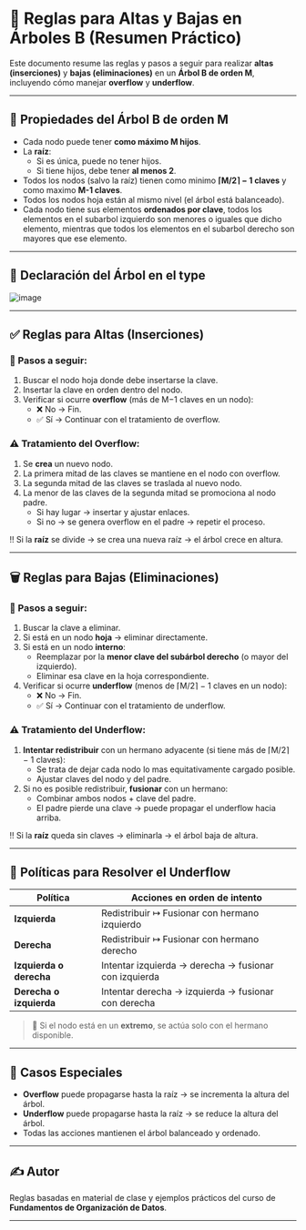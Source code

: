 # 📘 Reglas para Altas y Bajas en Árboles B (Resumen Práctico)

Este documento resume las reglas y pasos a seguir para realizar **altas (inserciones)** y **bajas (eliminaciones)** en un **Árbol B de orden M**, incluyendo cómo manejar **overflow** y **underflow**.

---

## 🌳 Propiedades del Árbol B de orden M

- Cada nodo puede tener **como máximo M hijos**.
- La **raíz**:
  - Si es única, puede no tener hijos.
  - Si tiene hijos, debe tener **al menos 2**.
- Todos los nodos (salvo la raíz) tienen como minimo **⌈M/2⌉ − 1 claves** y como maximo **M-1 claves**.
- Todos los nodos hoja están al mismo nivel (el árbol está balanceado).
- Cada nodo tiene sus elementos **ordenados por clave**, todos los elementos en el subarbol izquierdo son
menores o iguales que dicho elemento, mientras que todos los elementos en el subarbol derecho son mayores
que ese elemento. 

---

## 📝 Declaración del Árbol en el type 

![image](https://github.com/user-attachments/assets/f8875860-7f4b-4bae-857f-ee8a36fbc9a7)
    
---

## ✅ Reglas para Altas (Inserciones)

### 🔢 Pasos a seguir:

1. Buscar el nodo hoja donde debe insertarse la clave.
2. Insertar la clave en orden dentro del nodo.
3. Verificar si ocurre **overflow** (más de M−1 claves en un nodo):
   - ❌ No → Fin.
   - ✅ Sí → Continuar con el tratamiento de overflow.

### ⚠️ Tratamiento del Overflow:

1. Se **crea** un nuevo nodo.
2. La primera mitad de las claves se mantiene en el nodo con overflow. 
3. La segunda mitad de las claves se traslada al nuevo nodo.
4. La menor de las claves de la segunda mitad se promociona al nodo padre. 
   - Si hay lugar → insertar y ajustar enlaces.
   - Si no → se genera overflow en el padre → repetir el proceso.

!! Si la **raíz** se divide → se crea una nueva raíz → el árbol crece en altura.

---

## 🗑️ Reglas para Bajas (Eliminaciones)

### 🔢 Pasos a seguir:

1. Buscar la clave a eliminar.
2. Si está en un nodo **hoja** → eliminar directamente.
3. Si está en un nodo **interno**:
   - Reemplazar por la **menor clave del subárbol derecho** (o mayor del izquierdo).
   - Eliminar esa clave en la hoja correspondiente.
4. Verificar si ocurre **underflow** (menos de ⌈M/2⌉ − 1 claves en un nodo):
   - ❌ No → Fin.
   - ✅ Sí → Continuar con el tratamiento de underflow.

### ⚠️ Tratamiento del Underflow:

1. **Intentar redistribuir** con un hermano adyacente (si tiene más de ⌈M/2⌉ − 1 claves):
   - Se trata de dejar cada nodo lo mas equitativamente cargado posible. 
   - Ajustar claves del nodo y del padre.
3. Si no es posible redistribuir, **fusionar** con un hermano:
   - Combinar ambos nodos + clave del padre.
   - El padre pierde una clave → puede propagar el underflow hacia arriba.

!! Si la **raíz** queda sin claves → eliminarla → el árbol baja de altura.

---

## 🔁 Políticas para Resolver el Underflow

| Política                    | Acciones en orden de intento |
|----------------------------|-------------------------------|
| **Izquierda**              | Redistribuir ↦ Fusionar con hermano izquierdo |
| **Derecha**                | Redistribuir ↦ Fusionar con hermano derecho  |
| **Izquierda o derecha**    | Intentar izquierda → derecha → fusionar con izquierda |
| **Derecha o izquierda**    | Intentar derecha → izquierda → fusionar con derecha |

> 🔸 Si el nodo está en un **extremo**, se actúa solo con el hermano disponible.

---

## 📌 Casos Especiales

- **Overflow** puede propagarse hasta la raíz → se incrementa la altura del árbol.
- **Underflow** puede propagarse hasta la raíz → se reduce la altura del árbol.
- Todas las acciones mantienen el árbol balanceado y ordenado.

---

## ✍️ Autor

Reglas basadas en material de clase y ejemplos prácticos del curso de **Fundamentos de Organización de Datos**.

---

